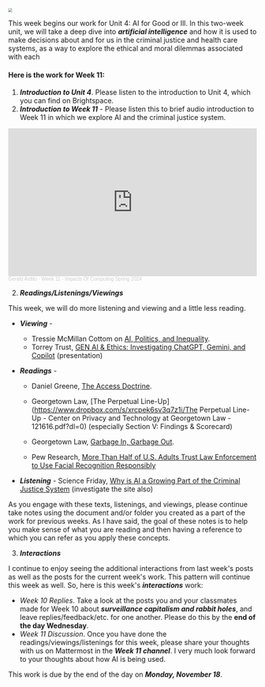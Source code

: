<img src="https://images.unsplash.com/photo-1589994965851-a8f479c573a9?q=80&w=2070&auto=format&fit=crop&ixlib=rb-4.0.3&ixid=M3wxMjA3fDB8MHxwaG90by1wYWdlfHx8fGVufDB8fHx8fA%3D%3D" style="zoom:50%;" >

This week begins  our work for Unit 4: AI for Good or Ill. In this two-week unit, we will take a deep dive into ***artificial intelligence*** and how it is used to make decisions about and for us in the criminal justice and health care systems, as a way to explore the ethical and moral dilemmas associated with each


#### Here is the work for Week 11:

1. ***Introduction to Unit 4***. Please listen to the introduction to Unit 4, which you can find on Brightspace.
1. ***Introduction to Week 11*** - Please listen this to brief audio introduction to Week 11 in which we explore AI and the criminal justice system.

<iframe width="100%" height="300" scrolling="no" frameborder="no" allow="autoplay" src="https://w.soundcloud.com/player/?url=https%3A//api.soundcloud.com/tracks/1777066965&color=%23ff5500&auto_play=false&hide_related=false&show_comments=true&show_user=true&show_reposts=false&show_teaser=true&visual=true"></iframe><div style="font-size: 10px; color: #cccccc;line-break: anywhere;word-break: normal;overflow: hidden;white-space: nowrap;text-overflow: ellipsis; font-family: Interstate,Lucida Grande,Lucida Sans Unicode,Lucida Sans,Garuda,Verdana,Tahoma,sans-serif;font-weight: 100;"><a href="https://soundcloud.com/gerald-ardito" title="Gerald Ardito" target="_blank" style="color: #cccccc; text-decoration: none;">Gerald Ardito</a> · <a href="https://soundcloud.com/gerald-ardito/week-11-impacts-of-computing-spring-2024" title="Week 11 - Impacts Of Computing Spring 2024" target="_blank" style="color: #cccccc; text-decoration: none;">Week 11 - Impacts Of Computing Spring 2024</a></div>


2. ***Readings/Listenings/Viewings***

This week, we will do more listening and viewing and a little less reading. 

* ***Viewing*** - 

  * Tressie McMillan Cottom on [AI, Politics, and Inequality](https://www.instagram.com/tressiemcphd/reel/DBKllBxIAJh/?ref=2ndbreakfast.audreywatters.com).
  * Torrey Trust, [GEN AI & Ethics: Investigating ChatGPT, Gemini, and Copilot](https://manhattanville-my.sharepoint.com/:p:/g/personal/gerald_ardito_mville_edu/EfuQ5FAPsphPh7X2ZAeBP00Bsw_RE5TTNgIm3FbK73ofsw?e=gJLNZAg) (presentation)
* ***Readings*** - 
  * Daniel Greene, [The Access Doctrine](https://logicmag.io/distribution/the-access-doctrine/).

  * Georgetown Law, [The Perpetual Line-Up](https://www.dropbox.com/s/xrcpek6sv3q7z1i/The Perpetual Line-Up - Center on Privacy and Technology at Georgetown Law - 121616.pdf?dl=0) (especially Section V: Findings & Scorecard)

  * Georgetown Law, [Garbage In, Garbage Out](https://www.flawedfacedata.com/).

  * Pew Research, [More Than Half of U.S. Adults Trust Law Enforcement to Use Facial Recognition Responsibly](https://www.dropbox.com/s/v50jkvdqnxsqy8a/09.05.19.facial_recognition_FULLREPORT_update.pdf?dl=0)
* ***Listening*** - Science Friday, [Why is AI a Growing Part of the Criminal Justice System](https://www.sciencefriday.com/segments/artificial-intelligence-is-a-growing-part-of-the-criminal-justice-system-should-we-be-worried/) (investigate the site also)

As you engage with these texts, listenings, and viewings, please continue take notes using the document and/or folder you created as a part of the work for previous weeks.  As I have said, the goal of these notes is to help you make sense of what you are reading and then having a reference to which you can refer as you apply these concepts. 

3. ***Interactions***

I continue to enjoy seeing the additional interactions from last week's posts as well as the posts for the current week's work. This pattern will continue this week as well. So, here is this week's ***interactions*** work:

- *Week 10 Replies*. Take a look at the posts you and your classmates made for Week 10 about ***surveillance capitalism and rabbit holes***, and leave replies/feedback/etc. for one another. Please do this by the **end of the day Wednesday**.
- *Week 11 Discussion*. Once you have done the readings/viewings/listenings for this week, please share your thoughts with us on Mattermost in the ***Week 11 channel***. I very much look forward to your thoughts about how AI is being used.

This work is due by the end of the day on ***Monday,  November 18***.